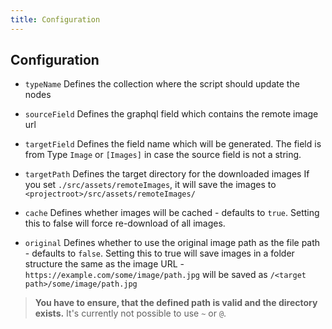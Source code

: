 ```yaml
---
title: Configuration
---
```


## Configuration

* `typeName` 
Defines the collection where the script should update the nodes

* `sourceField` 
Defines the graphql field which contains the remote image url

* `targetField` 
Defines the field name which will be generated. 
The field is from Type `Image` or `[Images]` in case the source field is not a string.

* `targetPath`
Defines the target directory for the downloaded images
If you set `./src/assets/remoteImages`, it will save the images to `<projectroot>/src/assets/remoteImages/`

* `cache`
Defines whether images will be cached - defaults to `true`.
Setting this to false will force re-download of all images.

* `original`
Defines whether to use the original image path as the file path - defaults to `false`.
Setting this to true will save images in a folder structure the same as the image URL - `https://example.com/some/image/path.jpg` will be saved as `/<target path>/some/image/path.jpg`

> **You have to ensure, that the defined path is valid and the directory exists.**
> It's currently not possible to use `~` or `@`.
